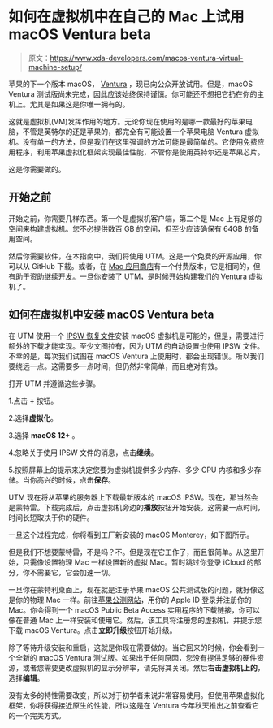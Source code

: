 # 如何在虚拟机中在自己的 Mac 上试用 macOS Ventura beta

> 原文：<https://www.xda-developers.com/macos-ventura-virtual-machine-setup/>

苹果的下一个版本 macOS， [Ventura](https://www.xda-developers.com/macos-ventura/) ，现已向公众开放试用。但是，macOS Ventura 测试版尚未完成，因此应该始终保持谨慎。你可能还不想把它扔在你的主机上。尤其是如果这是你唯一拥有的。

这就是虚拟机(VM)发挥作用的地方。无论你现在使用的是哪一款最好的苹果电脑，不管是英特尔的还是苹果的，都完全有可能设置一个苹果电脑 Ventura 虚拟机。没有单一的方法，但是我们在这里强调的方法可能是最简单的。它使用免费应用程序，利用苹果虚拟化框架实现最佳性能，不管你是使用英特尔还是苹果芯片。

这是你需要做的。

## 开始之前

开始之前，你需要几样东西。第一个是虚拟机客户端，第二个是 Mac 上有足够的空间来构建虚拟机。您不必提供数百 GB 的空间，但至少应该确保有 64GB 的备用空间。

然后你需要软件，在本指南中，我们将使用 UTM。这是一个免费的开源应用，你可以从 GitHub 下载。或者，在 [Mac 应用商店](https://apps.apple.com/us/app/utm-virtual-machines/id1538878817)有一个付费版本，它是相同的，但有助于资助继续开发。一旦你安装了 UTM，是时候开始构建我们的 Ventura 虚拟机了。

## 如何在虚拟机中安装 macOS Ventura beta

在 UTM 使用一个 [IPSW 恢复文件](https://mrmacintosh.com/apple-silicon-m1-full-macos-restore-ipsw-firmware-files-database/)安装 macOS 虚拟机是可能的，但是，需要进行额外的下载才能实现。至少文图拉有，因为 UTM 的自动设置也使用 IPSW 文件。不幸的是，每次我们试图在 macOS Ventura 上使用时，都会出现错误。所以我们要绕远一点。这需要多一点时间，但仍然非常简单，而且绝对有效。

打开 UTM 并遵循这些步骤。

1.点击 **+** 按钮。

2.选择**虚拟化**。

3.选择 **macOS 12+** 。

4.忽略关于使用 IPSW 文件的消息，点击**继续**。

5.按照屏幕上的提示来决定您要为虚拟机提供多少内存、多少 CPU 内核和多少存储。当你高兴的时候，点击**保存**。

UTM 现在将从苹果的服务器上下载最新版本的 macOS IPSW。现在，那当然会是蒙特雷。下载完成后，点击虚拟机旁边的**播放**按钮开始安装。这需要一点时间，时间长短取决于你的硬件。

一旦这个过程完成，你将看到工厂新安装的 macOS Monterey，如下图所示。

但是我们不想要蒙特雷，不是吗？不。但是现在它工作了，而且很简单。从这里开始，只需像设置物理 Mac 一样设置新的虚拟 Mac。暂时跳过你登录 iCloud 的部分，你不需要它，它会加速一切。

一旦你在蒙特利桌面上，现在就是注册苹果 macOS 公共测试版的问题，就好像这是你的物理 Mac 一样。前往[苹果公测网站](https://beta.apple.com/sp/betaprogram)，用你的 Apple ID 登录并注册你的 Mac。你会得到一个 macOS Public Beta Access 实用程序的下载链接，你可以像在普通 Mac 上一样安装和使用它。然后，该工具将注册您的虚拟机，并提示您下载 macOS Ventura。点击**立即升级**按钮开始升级。

除了等待升级安装和重启，这就是你现在需要做的。当它回来的时候，你会看到一个全新的 macOS Ventura 测试版。如果出于任何原因，您没有提供足够的硬件资源，或者您需要更改虚拟机的显示分辨率，请先将其关闭。然后**右击虚拟机上的**，选择**编辑**。

没有太多的特性需要改变，所以对于初学者来说非常容易使用。但使用苹果虚拟化框架，你将获得接近原生的性能，所以这是在 Ventura 今年秋天推出之前查看它的一个完美方式。